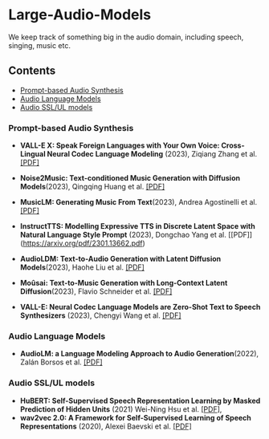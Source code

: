 # Large-Audio-Models
We keep track of something big in the audio domain,  including speech, singing, music etc.

## Contents
- [Prompt-based Audio Synthesis](#Prompt-based-Audio-Synthesis)
- [Audio Language Models](#Audio-Language-Models)
- [Audio SSL/UL models](#Audio-SSL/UL-models)

### Prompt-based Audio Synthesis

- **VALL-E X: Speak Foreign Languages with Your Own Voice: Cross-Lingual Neural Codec Language Modeling** (2023), Ziqiang Zhang et al. [[PDF]](https://arxiv.org/pdf/2303.03926.pdf)

- **Noise2Music: Text-conditioned Music Generation with Diffusion Models**(2023), Qingqing Huang et al. [[PDF]](https://arxiv.org/pdf/2302.03917)

- **MusicLM: Generating Music From Text**(2023), Andrea Agostinelli et al. [[PDF]](https://arxiv.org/pdf/2301.11325)

- **InstructTTS: Modelling Expressive TTS in Discrete Latent Space with Natural Language Style Prompt** (2023), Dongchao Yang et al. [[PDF]] (https://arxiv.org/pdf/2301.13662.pdf)

- **AudioLDM: Text-to-Audio Generation with Latent Diffusion Models**(2023), Haohe Liu et al. [[PDF]](https://arxiv.org/pdf/2301.12503)

- **Moûsai: Text-to-Music Generation with Long-Context Latent Diffusion**(2023), Flavio Schneider et al. [[PDF]](https://arxiv.org/pdf/2301.11757)

- **VALL-E: Neural Codec Language Models are Zero-Shot Text to Speech Synthesizers** (2023), Chengyi Wang et al. [[PDF]](https://arxiv.org/pdf/2301.02111.pdf)


### Audio Language Models

- **AudioLM: a Language Modeling Approach to Audio Generation**(2022), Zalán Borsos et al. [[PDF]](https://arxiv.org/pdf/2209.03143)




### Audio SSL/UL models

- **HuBERT: Self-Supervised Speech Representation Learning by Masked Prediction of Hidden Units** (2021) Wei-Ning Hsu et al. [[PDF]](https://arxiv.org/pdf/2106.07447.pdf), 
- **wav2vec 2.0: A Framework for Self-Supervised Learning of Speech Representations** (2020), Alexei Baevski et al. [[PDF]](https://arxiv.org/pdf/2006.11477.pdf)
